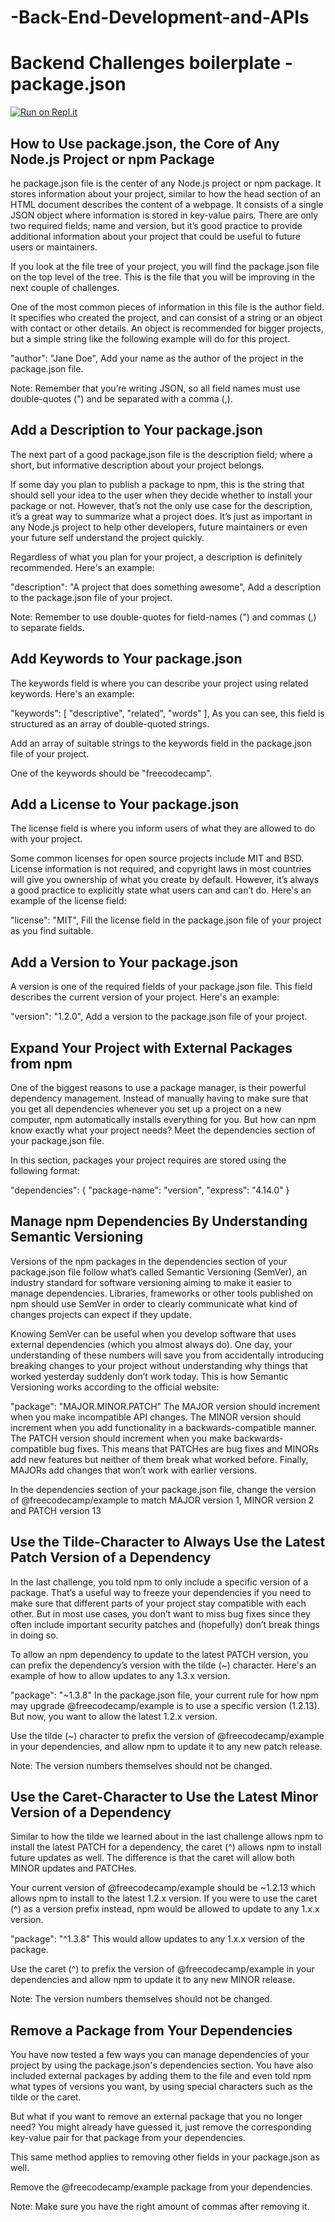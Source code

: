 # -Back-End-Development-and-APIs

# Backend Challenges boilerplate - package.json
[![Run on Repl.it](https://repl.it/badge/github/freeCodeCamp/boilerplate-npm)](https://repl.it/github/freeCodeCamp/boilerplate-npm)

## How to Use package.json, the Core of Any Node.js Project or npm Package
he package.json file is the center of any Node.js project or npm package. It stores information about your project, similar to how the head section of an HTML document describes the content of a webpage. It consists of a single JSON object where information is stored in key-value pairs. There are only two required fields; name and version, but it’s good practice to provide additional information about your project that could be useful to future users or maintainers.

If you look at the file tree of your project, you will find the package.json file on the top level of the tree. This is the file that you will be improving in the next couple of challenges.

One of the most common pieces of information in this file is the author field. It specifies who created the project, and can consist of a string or an object with contact or other details. An object is recommended for bigger projects, but a simple string like the following example will do for this project.

"author": "Jane Doe",
Add your name as the author of the project in the package.json file.

Note: Remember that you’re writing JSON, so all field names must use double-quotes (") and be separated with a comma (,).

## Add a Description to Your package.json
The next part of a good package.json file is the description field; where a short, but informative description about your project belongs.

If some day you plan to publish a package to npm, this is the string that should sell your idea to the user when they decide whether to install your package or not. However, that’s not the only use case for the description, it’s a great way to summarize what a project does. It’s just as important in any Node.js project to help other developers, future maintainers or even your future self understand the project quickly.

Regardless of what you plan for your project, a description is definitely recommended. Here's an example:

"description": "A project that does something awesome",
Add a description to the package.json file of your project.

Note: Remember to use double-quotes for field-names (") and commas (,) to separate fields.

## Add Keywords to Your package.json
The keywords field is where you can describe your project using related keywords. Here's an example:

"keywords": [ "descriptive", "related", "words" ],
As you can see, this field is structured as an array of double-quoted strings.

Add an array of suitable strings to the keywords field in the package.json file of your project.

One of the keywords should be "freecodecamp".

## Add a License to Your package.json
The license field is where you inform users of what they are allowed to do with your project.

Some common licenses for open source projects include MIT and BSD. License information is not required, and copyright laws in most countries will give you ownership of what you create by default. However, it’s always a good practice to explicitly state what users can and can’t do. Here's an example of the license field:

"license": "MIT",
Fill the license field in the package.json file of your project as you find suitable.

## Add a Version to Your package.json
A version is one of the required fields of your package.json file. This field describes the current version of your project. Here's an example:

"version": "1.2.0",
Add a version to the package.json file of your project.

## Expand Your Project with External Packages from npm
One of the biggest reasons to use a package manager, is their powerful dependency management. Instead of manually having to make sure that you get all dependencies whenever you set up a project on a new computer, npm automatically installs everything for you. But how can npm know exactly what your project needs? Meet the dependencies section of your package.json file.

In this section, packages your project requires are stored using the following format:

"dependencies": {
  "package-name": "version",
  "express": "4.14.0"
}

## Manage npm Dependencies By Understanding Semantic Versioning
Versions of the npm packages in the dependencies section of your package.json file follow what’s called Semantic Versioning (SemVer), an industry standard for software versioning aiming to make it easier to manage dependencies. Libraries, frameworks or other tools published on npm should use SemVer in order to clearly communicate what kind of changes projects can expect if they update.

Knowing SemVer can be useful when you develop software that uses external dependencies (which you almost always do). One day, your understanding of these numbers will save you from accidentally introducing breaking changes to your project without understanding why things that worked yesterday suddenly don’t work today. This is how Semantic Versioning works according to the official website:

"package": "MAJOR.MINOR.PATCH"
The MAJOR version should increment when you make incompatible API changes. The MINOR version should increment when you add functionality in a backwards-compatible manner. The PATCH version should increment when you make backwards-compatible bug fixes. This means that PATCHes are bug fixes and MINORs add new features but neither of them break what worked before. Finally, MAJORs add changes that won’t work with earlier versions.

In the dependencies section of your package.json file, change the version of @freecodecamp/example to match MAJOR version 1, MINOR version 2 and PATCH version 13

## Use the Tilde-Character to Always Use the Latest Patch Version of a Dependency
In the last challenge, you told npm to only include a specific version of a package. That’s a useful way to freeze your dependencies if you need to make sure that different parts of your project stay compatible with each other. But in most use cases, you don’t want to miss bug fixes since they often include important security patches and (hopefully) don’t break things in doing so.

To allow an npm dependency to update to the latest PATCH version, you can prefix the dependency’s version with the tilde (~) character. Here's an example of how to allow updates to any 1.3.x version.

"package": "~1.3.8"
In the package.json file, your current rule for how npm may upgrade @freecodecamp/example is to use a specific version (1.2.13). But now, you want to allow the latest 1.2.x version.

Use the tilde (~) character to prefix the version of @freecodecamp/example in your dependencies, and allow npm to update it to any new patch release.

Note: The version numbers themselves should not be changed.

## Use the Caret-Character to Use the Latest Minor Version of a Dependency
Similar to how the tilde we learned about in the last challenge allows npm to install the latest PATCH for a dependency, the caret (^) allows npm to install future updates as well. The difference is that the caret will allow both MINOR updates and PATCHes.

Your current version of @freecodecamp/example should be ~1.2.13 which allows npm to install to the latest 1.2.x version. If you were to use the caret (^) as a version prefix instead, npm would be allowed to update to any 1.x.x version.

"package": "^1.3.8"
This would allow updates to any 1.x.x version of the package.

Use the caret (^) to prefix the version of @freecodecamp/example in your dependencies and allow npm to update it to any new MINOR release.

Note: The version numbers themselves should not be changed.

## Remove a Package from Your Dependencies
You have now tested a few ways you can manage dependencies of your project by using the package.json's dependencies section. You have also included external packages by adding them to the file and even told npm what types of versions you want, by using special characters such as the tilde or the caret.

But what if you want to remove an external package that you no longer need? You might already have guessed it, just remove the corresponding key-value pair for that package from your dependencies.

This same method applies to removing other fields in your package.json as well.

Remove the @freecodecamp/example package from your dependencies.

Note: Make sure you have the right amount of commas after removing it.
